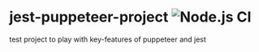 # jest-puppeteer-project ![Node.js CI](https://github.com/serhiisobur/mocha-puppeteer-project/workflows/Node.js%20CI/badge.svg?branch=master&event=push)
test project to play with key-features of puppeteer and jest

